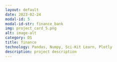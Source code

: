 ```yaml
---
layout: default
date: 2023-02-24
modal-id: 5
modal-id-str: finance_bank
img: project_card_5.png
alt: image-alt
category: DS
title: finance
technology: Pandas, Numpy, Sci-Kit Learn, Plotly
description: project description
---
```


